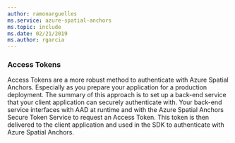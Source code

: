 ```yaml
---
author: ramonarguelles
ms.service: azure-spatial-anchors
ms.topic: include
ms.date: 02/21/2019
ms.author: rgarcia
---
```

### Access Tokens

Access Tokens are a more robust method to authenticate with Azure Spatial Anchors. Especially as you prepare your application for a production deployment. The summary of this approach is to set up a back-end service that your client application can securely authenticate with. Your back-end service interfaces with AAD at runtime and with the Azure Spatial Anchors Secure Token Service to request an Access Token. This token is then delivered to the client application and used in the SDK to authenticate with Azure Spatial Anchors.
